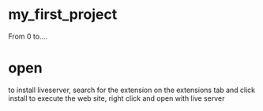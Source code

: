 # my_first_project
From 0 to.... 

# open
to install liveserver, search for the extension on the extensions tab and click install
to execute the web site, right click and open with live server
